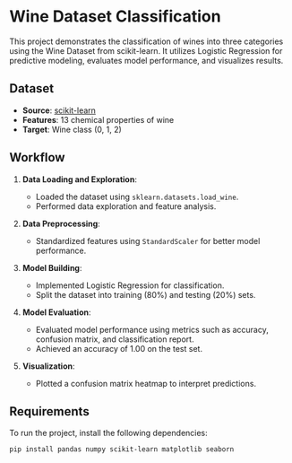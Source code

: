 # Wine Dataset Classification

This project demonstrates the classification of wines into three categories using the Wine Dataset from scikit-learn. It utilizes Logistic Regression for predictive modeling, evaluates model performance, and visualizes results.

## Dataset
- **Source**: [scikit-learn](https://scikit-learn.org/stable/datasets/toy_dataset.html#wine-dataset)
- **Features**: 13 chemical properties of wine
- **Target**: Wine class (0, 1, 2)

## Workflow
1. **Data Loading and Exploration**:
   - Loaded the dataset using `sklearn.datasets.load_wine`.
   - Performed data exploration and feature analysis.

2. **Data Preprocessing**:
   - Standardized features using `StandardScaler` for better model performance.

3. **Model Building**:
   - Implemented Logistic Regression for classification.
   - Split the dataset into training (80%) and testing (20%) sets.

4. **Model Evaluation**:
   - Evaluated model performance using metrics such as accuracy, confusion matrix, and classification report.
   - Achieved an accuracy of 1.00 on the test set.

5. **Visualization**:
   - Plotted a confusion matrix heatmap to interpret predictions.

## Requirements
To run the project, install the following dependencies:
```bash
pip install pandas numpy scikit-learn matplotlib seaborn
